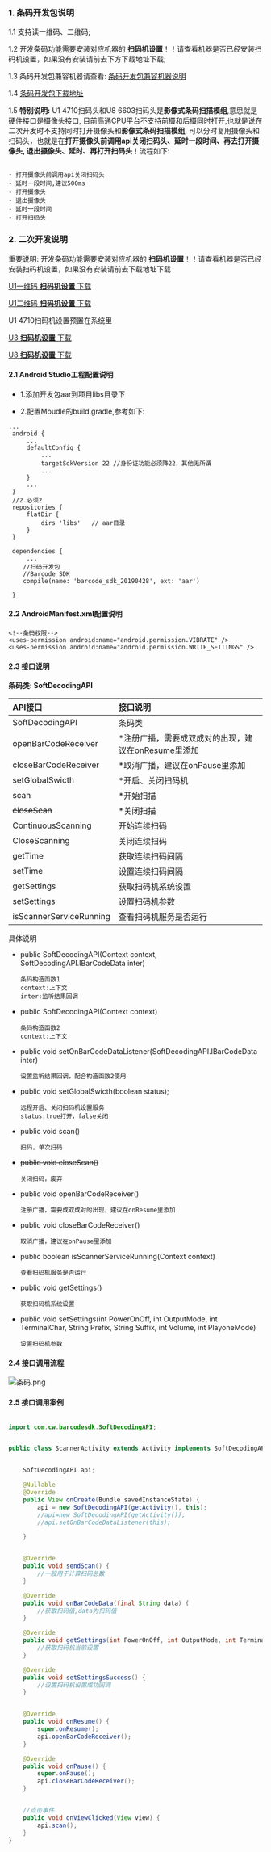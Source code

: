 ### 1. 条码开发包说明

   1.1 支持读一维码、二维码;

   1.2 开发条码功能需要安装对应机器的 **扫码机设置**！！请查看机器是否已经安装扫码机设置，如果没有安装请前去下方下载地址下载;

   1.3 条码开发包兼容机器请查看: [条码开发包兼容机器说明](https://github.com/CoreWise/CoreWiseDemo#user-content-zh)

   1.4 [条码开发包下载地址](https://github.com/CoreWise/CoreWiseDemo#user-content-zh)

   1.5 **特别说明:**
       U1 4710扫码头和U8 6603扫码头是**影像式条码扫描模组**,意思就是硬件接口是摄像头接口,
       目前高通CPU平台不支持前摄和后摄同时打开,也就是说在二次开发时不支持同时打开摄像头和**影像式条码扫描模组**,
       可以分时复用摄像头和扫码头，也就是在**打开摄像头前调用api关闭扫码头、延时一段时间、再去打开摄像头,
       退出摄像头、延时、再打开扫码头**！流程如下:

   ```

   - 打开摄像头前调用api关闭扫码头
   - 延时一段时间,建议500ms
   - 打开摄像头
   - 退出摄像头
   - 延时一段时间
   - 打开扫码头
   ```


### 2. 二次开发说明

重要说明: 开发条码功能需要安装对应机器的 **扫码机设置**！！请查看机器是否已经安装扫码机设置，如果没有安装请前去下载地址下载﻿

[U1一维码 **扫码机设置** 下载](https://coding.net/u/CoreWise/p/SDK/git/raw/master/U1-ue966ScannerSetting-release20190415.apk)

[U1二维码 **扫码机设置** 下载](https://coding.net/u/CoreWise/p/SDK/git/raw/master/U1-3680ScannerSetting-release20190415.apk)

U1 4710扫码机设置预置在系统里

[U3 **扫码机设置** 下载](https://coding.net/u/CoreWise/p/SDK/git/raw/master/u3-ScannerSetting-release20190428.apk)

[U8 **扫码机设置** 下载](https://coding.net/u/CoreWise/p/SDK/git/raw/master/6603ScannerSettingRelease20190423.apk)


#### 2.1 Android Studio工程配置说明

- 1.添加开发包aar到项目libs目录下

- 2.配置Moudle的build.gradle,参考如下:


```
...
 android {
     ...
     defaultConfig {
         ...
         targetSdkVersion 22 //身份证功能必须降22，其他无所谓
         ...
     }
     ...
 }
 //2.必须2
 repositories {
     flatDir {
         dirs 'libs'   // aar目录
     }
 }

 dependencies {
     ...
    //扫码开发包
    //Barcode SDK
    compile(name: 'barcode_sdk_20190428', ext: 'aar')

 }
```

#### 2.2 AndroidManifest.xml配置说明

```
<!--条码权限-->
<uses-permission android:name="android.permission.VIBRATE" />
<uses-permission android:name="android.permission.WRITE_SETTINGS" />

```






#### 2.3  接口说明

**条码类: SoftDecodingAPI**


| API接口 | 接口说明 |
| :----- | :---- |
|SoftDecodingAPI|条码类
|openBarCodeReceiver|*注册广播，需要成双成对的出现，建议在onResume里添加
|closeBarCodeReceiver|*取消广播，建议在onPause里添加
|setGlobalSwicth|*开启、关闭扫码机
|scan|*开始扫描
|~~closeScan~~|*关闭扫描
|ContinuousScanning|开始连续扫码
|CloseScanning|关闭连续扫码
|getTime|获取连续扫码间隔
|setTime|设置连续扫码间隔
|getSettings|获取扫码机系统设置
|setSettings|设置扫码机参数
|isScannerServiceRunning|查看扫码机服务是否运行

具体说明

- public SoftDecodingAPI(Context context, SoftDecodingAPI.IBarCodeData inter)
    ```
    条码构造函数1
    context:上下文
    inter:监听结果回调
    ```
- public SoftDecodingAPI(Context context)
    ```
    条码构造函数2
    context:上下文
    ```

- public void  setOnBarCodeDataListener(SoftDecodingAPI.IBarCodeData inter)
    ```
    设置监听结果回调，配合构造函数2使用
    ```

- public void setGlobalSwicth(boolean status);
    ```
    远程开启、关闭扫码机设置服务
    status:true打开，false关闭
    ```

- public void scan()
    ```
    扫码，单次扫码
    ```

- ~~public void closeScan()~~
    ```
    关闭扫码，废弃
    ```

- public void openBarCodeReceiver()
    ```
    注册广播，需要成双成对的出现，建议在onResume里添加
    ```

- public void closeBarCodeReceiver()
    ```
    取消广播，建议在onPause里添加
    ```

- public boolean isScannerServiceRunning(Context context)
    ```
    查看扫码机服务是否运行
    ```


- public void getSettings()
    ```
    获取扫码机系统设置
    ```

- public void setSettings(int PowerOnOff, int OutputMode, int TerminalChar, String Prefix, String Suffix, int Volume, int PlayoneMode)
    ```
    设置扫码机参数
    ```



#### 2.4 接口调用流程




![条码.png](https://i.loli.net/2019/05/08/5cd24de928418.png)




#### 2.5 接口调用案例

```java

import com.cw.barcodesdk.SoftDecodingAPI;


public class ScannerActivity extends Activity implements SoftDecodingAPI.IBarCodeData {


    SoftDecodingAPI api;

    @Nullable
    @Override
    public View onCreate(Bundle savedInstanceState) {
        api = new SoftDecodingAPI(getActivity(), this);
        //api=new SoftDecodingAPI(getActivity());
        //api.setOnBarCodeDataListener(this);

    }


    @Override
    public void sendScan() {
        //一般用于计算扫码总数
    }

    @Override
    public void onBarCodeData(final String data) {
        //获取扫码值,data为扫码值
    }

    @Override
    public void getSettings(int PowerOnOff, int OutputMode, int TerminalChar, String Prefix, String Suffix, int Volume, int PlayoneMode) {
        //获取扫码机当前设置
    }

    @Override
    public void setSettingsSuccess() {
        //设置扫码机设置成功回调
    }


    @Override
    public void onResume() {
        super.onResume();
        api.openBarCodeReceiver();
    }

    @Override
    public void onPause() {
        super.onPause();
        api.closeBarCodeReceiver();
    }


    //点击事件
    public void onViewClicked(View view) {
        api.scan();
    }
}
```